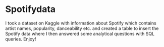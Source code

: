 # Spotifydata
I took a dataset on Kaggle with information about Spotify which contains artist names, popularity, danceability etc. and created a table to insert the Spotify data where I then answered some analytical questions with SQL queries. Enjoy!
